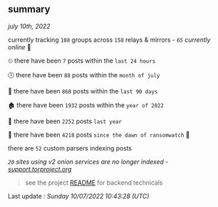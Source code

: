 
## summary
_july 10th, 2022_

currently tracking `108` groups across `158` relays & mirrors - _`65` currently online_ 📡

⏲ there have been `7` posts within the `last 24 hours`

🕓 there have been `88` posts within the `month of july`

📅 there have been `868` posts within the `last 90 days`

🏚 there have been `1932` posts within the `year of 2022`

🚀 there have been `2252` posts `last year`

🦕 there have been `4218` posts `since the dawn of ransomwatch` 🐣

there are `52` custom parsers indexing posts

_`20` sites using v2 onion services are no longer indexed - [support.torproject.org](https://support.torproject.org/onionservices/v2-deprecation/)_

> see the project [README](https://github.com/jmousqueton/ransomwatch#readme) for backend technicals



Last update : _Sunday 10/07/2022 10:43:28 (UTC)_

